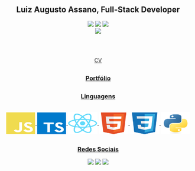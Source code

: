 <h2 align="center">Luiz Augusto Assano, Full-Stack Developer</h2>

 
<div align="center"> 
  <a href="https://instagram.com/luiz_assano" target="_blank"><img src="https://img.shields.io/badge/-Instagram-%23E4405F?style=for-the-badge&logo=instagram&logoColor=white" target="_blank"></a>
  <a href = "luizassano2002@gmail.com"><img src="https://img.shields.io/badge/-Gmail-%23333?style=for-the-badge&logo=gmail&logoColor=white" target="_blank"></a>
  <a href="https://www.linkedin.com/in/luiz-augusto-assano/" target="_blank"><img src="https://img.shields.io/badge/-LinkedIn-%230077B5?style=for-the-badge&logo=linkedin&logoColor=white" target="_blank"></a>
</div>

<div align="center">
  <a href="https://github.com/luizassano">
  <img height="180em" src="https://github-readme-stats.vercel.app/api?username=luizassano&show_icons=true&theme=dark&include_all_commits=true&count_private=true"/>
</div>
  
  ##
<br>
  
<p align="center">
 <a href="https://drive.google.com/file/d/1-aC_XuCUTGgAYea_mgYipiHp-BXXKMuk/view?usp=sharing" target="_blank">
     CV
    </a>
</p>
  
  ##
  
<h3 align="center"><a href="https://portfolio-zeta-two-64.vercel.app/" target="_blank">Portfólio</h3>
  
  ##
  
<h3 align="center">Linguagens</h3>
  
<div style="display: inline_block" align="center"><br>
  <img align="center" alt="Luiz-Js" height="60" width="80" src="https://raw.githubusercontent.com/devicons/devicon/master/icons/javascript/javascript-plain.svg">
  <img align="center" alt="Luiz-Ts" height="60" width="80" src="https://raw.githubusercontent.com/devicons/devicon/master/icons/typescript/typescript-plain.svg">
  <img align="center" alt="Luiz-React" height="60" width="80" src="https://raw.githubusercontent.com/devicons/devicon/master/icons/react/react-original.svg">
  <img align="center" alt="Luiz-HTML" height="60" width="80" src="https://raw.githubusercontent.com/devicons/devicon/master/icons/html5/html5-original.svg">
  <img align="center" alt="Luiz-CSS" height="60" width="80" src="https://raw.githubusercontent.com/devicons/devicon/master/icons/css3/css3-original.svg">
  <img align="center" alt="Luiz-Python" height="60" width="80" src="https://raw.githubusercontent.com/devicons/devicon/master/icons/python/python-original.svg">

  ##
  
<h3 align="center">Redes Sociais</h3>
 
  <a href="https://instagram.com/luiz_assano" target="_blank"><img src="https://img.shields.io/badge/-Instagram-%23E4405F?style=for-the-badge&logo=instagram&logoColor=white" target="_blank"></a>
  <a href = "luizassano2002@gmail.com"><img src="https://img.shields.io/badge/-Gmail-%23333?style=for-the-badge&logo=gmail&logoColor=white" target="_blank"></a>
  <a href="https://www.linkedin.com/in/luiz-augusto-assano/" target="_blank"><img src="https://img.shields.io/badge/-LinkedIn-%230077B5?style=for-the-badge&logo=linkedin&logoColor=white" target="_blank"></a>
</div>
